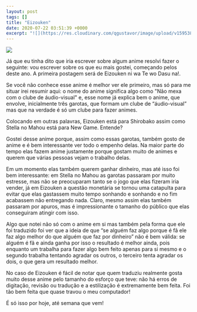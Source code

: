 ```yaml
---
layout: post
tags: []
title: "Eizouken"
date: 2020-07-22 03:51:39 +0000
excerpt: "![](https://res.cloudinary.com/qgustavor/image/upload/v1595389899/nesxderx888hgevhlbky.png)  Já que eu tinha dito que iria escrever sobre..."
---
```


![](https://res.cloudinary.com/qgustavor/image/upload/v1595389899/nesxderx888hgevhlbky.png)

Já que eu tinha dito que iria escrever sobre algum anime resolvi fazer o seguinte: vou escrever sobre os que eu mais gostei, começando pelos deste ano. A primeira postagem será de Eizouken ni wa Te wo Dasu na!.

Se você não conhece esse anime é melhor ver ele primeiro, mas só para me situar irei resumir aqui: o nome do anime significa algo como "Não mexa com o clube de áudio-visual" e, esse nome já explica bem o anime, que envolve, inicialmente três garotas, que formam um clube de “áudio-visual” mas que na verdade é só um clube para fazer animes.

Colocando em outras palavras, Eizouken está para Shirobako assim como Stella no Mahou está para New Game. Entende?

Gostei desse anime porque, assim como essas garotas, também gosto de anime e é bem interessante ver todo o empenho delas. Na maior parte do tempo elas fazem anime justamente porque gostam muito de animes e querem que várias pessoas vejam o trabalho delas.

Em um momento elas também querem ganhar dinheiro, mas até isso foi bem interessante: em Stella no Mahou as garotas passaram por muito estresse, mas não se preocuparam tanto se o jogo que elas fizeram iria vender, já em Eizouken a questão monetária se tornou uma catapulta para evitar que elas gastassem muito tempo sonhando e sonhando e no fim acabassem não entregando nada. Claro, mesmo assim elas também passaram por apuros, mas é impressionante o tamanho do público que elas conseguiram atingir com isso.

Algo que notei não só com o anime em si mas também pela forma que ele foi traduzido foi ver que a ideia de que “se alguém faz algo porque é fã ele faz algo melhor do que alguém que faz por dinheiro” não é bem válida: se alguém é fã e ainda ganha por isso o resultado é melhor ainda, pois enquanto um trabalha para fazer algo bem feito apenas para si mesmo e o segundo trabalha tentando agradar os outros, o terceiro tenta agradar os dois, o que gera um resultado melhor.

No caso de Eizouken é fácil de notar que quem traduziu realmente gosta muito desse anime pelo tamanho do esforço que teve: não há erros de digitação, revisão ou tradução e a estilização é extremamente bem feita. Foi tão bem feita que quase travou o meu computador!

É só isso por hoje, até semana que vem!

